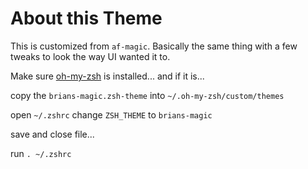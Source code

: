 # About this Theme

This is customized from `af-magic`.
Basically the same thing with a few tweaks to look the way UI wanted it to.

Make sure [oh-my-zsh](https://ohmyz.sh/) is installed... and if it is...

copy the `brians-magic.zsh-theme` into `~/.oh-my-zsh/custom/themes`

open `~/.zshrc`
  change `ZSH_THEME` to `brians-magic`

save and close file...

run `. ~/.zshrc`
